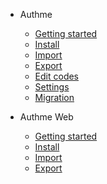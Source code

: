 -   Authme

    -   [Getting started](README.md)
    -   [Install](install.md)
    -   [Import](import.md)
    -   [Export](export.md)
    -   [Edit codes](edit.md)
    -   [Settings](settings.md)
    -   [Migration](migration.md)

-   Authme Web

    -   [Getting started](web.md)
    -   [Install](web-install.md)
    -   [Import](web-import.md)
    -   [Export](web-export.md)
